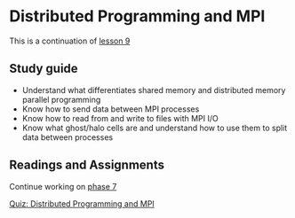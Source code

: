 # Distributed Programming and MPI

This is a continuation of [lesson 9](9.md)

## Study guide

- Understand what differentiates shared memory and distributed memory parallel programming
- Know how to send data between MPI processes
- Know how to read from and write to files with MPI I/O
- Know what ghost/halo cells are and understand how to use them to split data between processes

## Readings and Assignments

Continue working on [phase 7](../project/phase7.md)

[Quiz: Distributed Programming and MPI](https://byu.instructure.com/courses/25261/quizzes)
